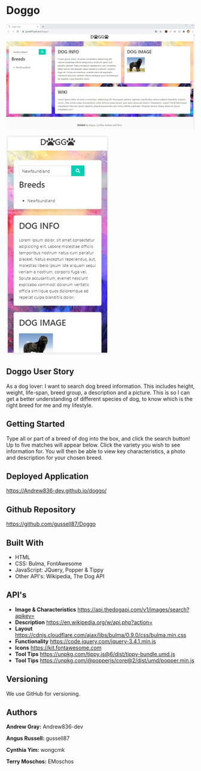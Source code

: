# Doggo

![image](https://github.com/gussell87/doggo/blob/master/assets/doggo.jpg?raw=true)

![image](https://github.com/gussell87/doggo/blob/master/assets/doggoMobile.jpg?raw=true)


## Doggo User Story
As a dog lover: I want to search dog breed information. This includes height, weight, life-span, breed group, a description and a picture.
This is so I can get a better understanding of different species of dog, to know which is the right breed for me and my lifestyle.


## Getting Started 
Type all or part of a breed of dog into the box, and click the search button! Up to five matches will appear below. Click the variety you wish to see information for. You will then be able to view key characteristics, a photo and description for your chosen breed.


## Deployed Application
https://Andrew836-dev.github.io/doggo/


## Github Repository
https://github.com/gussell87/Doggo


## Built With
* HTML
* CSS: Bulma, FontAwesome
* JavaScript:  JQuery, Popper & Tippy
* Other API's: Wikipedia, The Dog API


## API's
* **Image & Characteristics** https://api.thedogapi.com/v1/images/search?apikey=
* **Description** https://en.wikipedia.org/w/api.php?action=
* **Layout** https://cdnjs.cloudflare.com/ajax/libs/bulma/0.9.0/css/bulma.min.css
* **Functionality** https://code.jquery.com/jquery-3.4.1.min.js
* **Icons** https://kit.fontawesome.com
* **Tool Tips** https://unpkg.com/tippy.js@6/dist/tippy-bundle.umd.js
* **Tool Tips** https://unpkg.com/@popperjs/core@2/dist/umd/popper.min.js


## Versioning
We use GitHub for versioning.


## Authors
**Andrew Gray:** Andrew836-dev

**Angus Russell:** gussell87

**Cynthia Yim:** wongcmk

**Terry Moschos:** EMoschos
